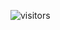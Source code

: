 <!-- TÍTULO PRINCIPAL -->
<!-- DESCRIÇÃO -->
<!-- CITAÇÕES -->
<!-- CONTATOS -->
<!-- CURSOS -->
<!-- PROJETOS DOS CURSOS -->
<!-- CONTADOR DE VISITAS -->
![visitors](https://visitor-badge.glitch.me/badge?page_id=Devsgeeknerd.Devsgeeknerd "Total de Visitas")
